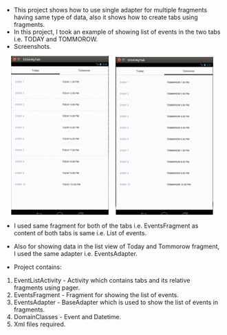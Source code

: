- This project shows how to use single adapter for multiple fragments having same type of data, also it shows how to create tabs using fragments.
- In this project, I took an example of showing list of events in the two tabs i.e. TODAY and TOMMOROW.
- Screenshots.

<div align="center">
        <img width="45%" src="Screenshot1.png" alt="First Fragment" title="First Fragment"</img>
        <img height="0" width="8px">
        <img width="45%" src="Screenshot2.png" alt="Second Fragment" title="Second Fragment"></img>
</div>

- I used same fragment for both of the tabs i.e. EventsFragment as content of both tabs is same i.e. List of events.
- Also for showing data in the list view of Today and Tommorow fragment, I used the same adapter i.e. EventsAdapter.

- Project contains:
1. EventListActivity - Activity which contains tabs and its relative fragments using pager.
2. EventsFragment - Fragment for showing the list of events.
3. EventsAdapter - BaseAdapter which is used to show the list of events in fragments.
4. DomainClasses - Event and Datetime.
5. Xml files required.

